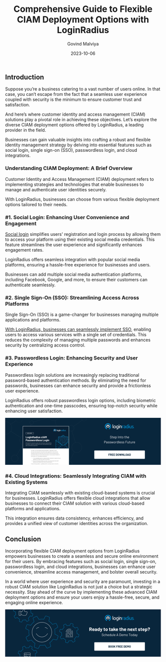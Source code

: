﻿---
title: "Comprehensive Guide to Flexible CIAM Deployment Options with LoginRadius"
date: "2023-10-06"
coverImage: "ciam-deployment.jpg"
tags: ["single sign-on","social login","passwordless login","ciam solutions"]
author: "Govind Malviya"
description: "User experience and security are non-negotiable in the modern digital world. Dive into our guide on CIAM deployment options with LoginRadius, a leader in the CIAM landscape. Explore seamless features like social login, Single Sign-On (SSO), passwordless login, and cloud integrations. Elevate user engagement, streamline access control, and fortify online security. Discover the strategic necessity of investing in advanced CIAM solutions, ensuring your users enjoy a secure, hassle-free online experience."
metatitle: "Explore the Ease of CIAM Deployment with LoginRadius"
metadescription: "Learn how LoginRadius helps seamlessly execute CIAM deployment through social login, Single Sign-On, passwordless login, and more."
---
## Introduction

Suppose you’re a business catering to a vast number of users online. In that case, you can’t escape from the fact that a seamless user experience coupled with security is the minimum to ensure customer trust and satisfaction. 

And here’s where customer identity and access management (CIAM) solutions play a pivotal role in achieving these objectives. Let’s explore the diverse CIAM deployment options offered by LoginRadius, a leading provider in the field. 

Businesses can gain valuable insights into crafting a robust and flexible identity management strategy by delving into essential features such as social login, single sign-on (SSO), passwordless login, and cloud integrations.

### Understanding CIAM Deployment: A Brief Overview

Customer Identity and Access Management (CIAM) deployment refers to implementing strategies and technologies that enable businesses to manage and authenticate user identities securely. 

With LoginRadius, businesses can choose from various flexible deployment options tailored to their needs.

### #1. Social Login: Enhancing User Convenience and Engagement

[Social login](https://www.loginradius.com/social-login/) simplifies users' registration and login process by allowing them to access your platform using their existing social media credentials. This feature streamlines the user experience and significantly enhances engagement rates. 

LoginRadius offers seamless integration with popular social media platforms, ensuring a hassle-free experience for businesses and users.

Businesses can add multiple social media authentication platforms, including Facebook, Google, and more, to ensure their customers can authenticate seamlessly. 

### #2. Single Sign-On (SSO): Streamlining Access Across Platforms

Single Sign-On (SSO) is a game-changer for businesses managing multiple applications and platforms. 

[With LoginRadius, businesses can seamlessly implement SSO](https://www.loginradius.com/single-sign-on/), enabling users to access various services with a single set of credentials. This reduces the complexity of managing multiple passwords and enhances security by centralizing access control.

### #3. Passwordless Login: Enhancing Security and User Experience

Passwordless login solutions are increasingly replacing traditional password-based authentication methods. By eliminating the need for passwords, businesses can enhance security and provide a frictionless user experience. 

LoginRadius offers robust passwordless login options, including biometric authentication and one-time passcodes, ensuring top-notch security while enhancing user satisfaction.

[![DS-passwordless-login](DS-pswrdless-login.png)](https://www.loginradius.com/resource/loginradius-ciam-passwordless-login/)

### #4. Cloud Integrations: Seamlessly Integrating CIAM with Existing Systems

Integrating CIAM seamlessly with existing cloud-based systems is crucial for businesses. LoginRadius offers flexible cloud integrations that allow businesses to connect their CIAM solution with various cloud-based platforms and applications. 

This integration ensures data consistency, enhances efficiency, and provides a unified view of customer identities across the organization.

## Conclusion

Incorporating flexible CIAM deployment options from LoginRadius empowers businesses to create a seamless and secure online environment for their users. By embracing features such as social login, single sign-on, passwordless login, and cloud integrations, businesses can enhance user convenience, streamline access management, and bolster overall security.

In a world where user experience and security are paramount, investing in a robust CIAM solution like LoginRadius is not just a choice but a strategic necessity. Stay ahead of the curve by implementing these advanced CIAM deployment options and ensure your users enjoy a hassle-free, secure, and engaging online experience.

[![book-a-demo-loginradius](../../assets/book-a-demo-loginradius.png)](https://www.loginradius.com/book-a-demo/)